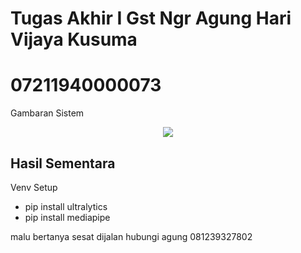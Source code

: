 # Tugas Akhir I Gst Ngr Agung Hari Vijaya Kusuma
# 07211940000073

Gambaran Sistem
<p align="center">
  <img src="https://github.com/AgungHari/Pengembangan-Kursi-Roda-Otonom-Berbasis-Yolov8-untuk-Penghindaran-Obstacle/assets/169495092/5356efed-6fee-4ab9-80a8-9e0e866b007a">
</p>

Hasil Sementara
-

Venv Setup
- pip install ultralytics
- pip install mediapipe

malu bertanya sesat dijalan hubungi agung 081239327802
